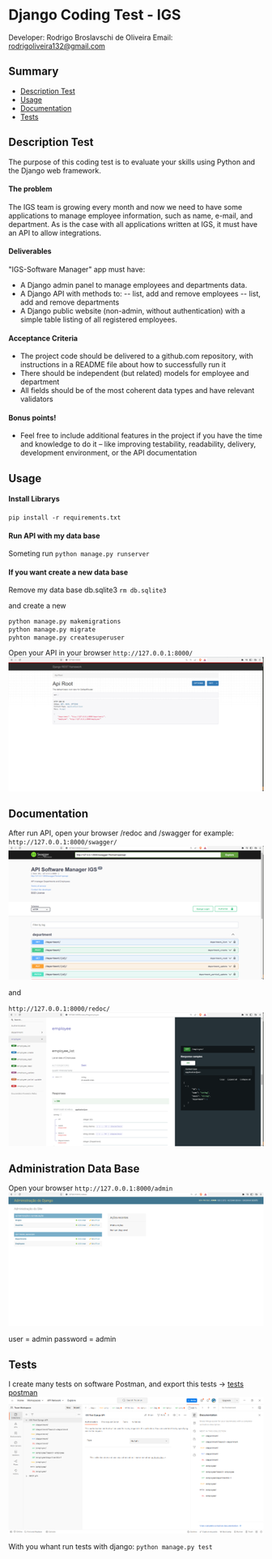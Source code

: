 # Django Coding Test - IGS
Developer: Rodrigo Broslavschi de Oliveira
Email: rodrigoliveira132@gmail.com


## Summary 
* [Description Test](#description_test)
* [Usage](#usage)
* [Documentation](#documentation)
* [Tests](#tests)


## Description Test 

The purpose of this coding test is to evaluate your skills using Python and the Django web
framework.
#### The problem
The IGS team is growing every month and now we need to have some applications to
manage employee information, such as name, e-mail, and department. As is the case with
all applications written at IGS, it must have an API to allow integrations.
#### Deliverables
"IGS-Software Manager" app must have:
* A Django admin panel to manage employees and departments data.
* A Django API with methods to:
-- list, add and remove employees
-- list, add and remove departments
* A Django public website (non-admin, without authentication) with a simple table
listing of all registered employees.
#### Acceptance Criteria
* The project code should be delivered to a github.com repository, with instructions
in a README file about how to successfully run it
* There should be independent (but related) models for employee and department
* All fields should be of the most coherent data types and have relevant validators
#### Bonus points!
* Feel free to include additional features in the project if you have the time and
knowledge to do it – like improving testability, readability, delivery, development
environment, or the API documentation

## Usage 

#### Install Librarys
`pip install -r requirements.txt`

#### Run API with my data base 
Someting run
`python manage.py runserver`

#### If you want create a new data base 
Remove my data base db.sqlite3 
`rm db.sqlite3`

and create a new 
```
python manage.py makemigrations
python manage.py migrate
pyhton manage.py createsuperuser
```

Open your API in your browser
`http://127.0.0.1:8000/`
![](doc/img/API.PNG)

## Documentation 
After run API, open your browser /redoc and /swagger for example: 
`http://127.0.0.1:8000/swagger/`
![](doc/img/Swagger%20Example.PNG)

and 

`http://127.0.0.1:8000/redoc/`
![](doc/img/Redoc.PNG)

## Administration Data Base
Open your browser 
`http://127.0.0.1:8000/admin`
![](doc/img/Admin.PNG)

user = admin
password = admin 

## Tests 
I create many tests on software Postman, and export this tests -> [tests postman](tests/IGS%20Test%20Django%20API.postman_collection.json) 
![](doc/img/Testes_Postaman.PNG) 

With you whant run tests with django: 
`python manage.py test`